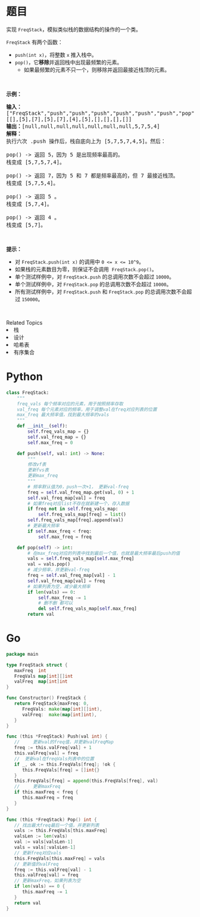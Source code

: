 # 题目

<p>实现 <code>FreqStack</code>，模拟类似栈的数据结构的操作的一个类。</p>

<p><code>FreqStack</code>&nbsp;有两个函数：</p>

<ul>
	<li><code>push(int x)</code>，将整数&nbsp;<code>x</code>&nbsp;推入栈中。</li>
	<li><code>pop()</code>，它<strong>移除</strong>并返回栈中出现最频繁的元素。
	<ul>
		<li>如果最频繁的元素不只一个，则移除并返回最接近栈顶的元素。</li>
	</ul>
	</li>
</ul>

<p>&nbsp;</p>

<p><strong>示例：</strong></p>

<pre><strong>输入：</strong>
[&quot;FreqStack&quot;,&quot;push&quot;,&quot;push&quot;,&quot;push&quot;,&quot;push&quot;,&quot;push&quot;,&quot;push&quot;,&quot;pop&quot;,&quot;pop&quot;,&quot;pop&quot;,&quot;pop&quot;],
[[],[5],[7],[5],[7],[4],[5],[],[],[],[]]
<strong>输出：</strong>[null,null,null,null,null,null,null,5,7,5,4]
<strong>解释：</strong>
执行六次 .push 操作后，栈自底向上为 [5,7,5,7,4,5]。然后：

pop() -&gt; 返回 5，因为 5 是出现频率最高的。
栈变成 [5,7,5,7,4]。

pop() -&gt; 返回 7，因为 5 和 7 都是频率最高的，但 7 最接近栈顶。
栈变成 [5,7,5,4]。

pop() -&gt; 返回 5 。
栈变成 [5,7,4]。

pop() -&gt; 返回 4 。
栈变成 [5,7]。
</pre>

<p>&nbsp;</p>

<p><strong>提示：</strong></p>

<ul>
	<li>对&nbsp;<code>FreqStack.push(int x)</code>&nbsp;的调用中&nbsp;<code>0 &lt;= x &lt;= 10^9</code>。</li>
	<li>如果栈的元素数目为零，则保证不会调用&nbsp; <code>FreqStack.pop()</code>。</li>
	<li>单个测试样例中，对&nbsp;<code>FreqStack.push</code>&nbsp;的总调用次数不会超过&nbsp;<code>10000</code>。</li>
	<li>单个测试样例中，对&nbsp;<code>FreqStack.pop</code>&nbsp;的总调用次数不会超过&nbsp;<code>10000</code>。</li>
	<li>所有测试样例中，对&nbsp;<code>FreqStack.push</code>&nbsp;和 <code>FreqStack.pop</code>&nbsp;的总调用次数不会超过&nbsp;<code>150000</code>。</li>
</ul>
<p>&nbsp;</p>
<div><div>Related Topics</div><div><li>栈</li><li>设计</li><li>哈希表</li><li>有序集合</li></div></div>

# Python

```python
class FreqStack:
    """
    freq_vals 每个频率对应的元素，用于按照频率存取
    val_freq 每个元素对应的频率，用于调整val在freq对应列表的位置
    max_freq 最大频率值，找到最大频率的vals
    """
    def __init__(self):
        self.freq_vals_map = {}
        self.val_freq_map = {}
        self.max_freq = 0

    def push(self, val: int) -> None:
        """
        修改vf表
        更新fvs表
        更新max_freq
        """
        # 频率默认值为0，push一次+1， 更新val-freq
        freq = self.val_freq_map.get(val, 0) + 1
        self.val_freq_map[val] = freq
        # 如果freq对应list不存在就新建一个，存入数据
        if freq not in self.freq_vals_map:
            self.freq_vals_map[freq] = list()
        self.freq_vals_map[freq].append(val)
        # 更新最大频率
        if self.max_freq < freq:
            self.max_freq = freq

    def pop(self) -> int:
        # 在max_freq对应的列表中找到最后一个值，也就是最大频率最后push的值
        vals = self.freq_vals_map[self.max_freq]
        val = vals.pop()
        # 减少频率，并更新val-freq
        freq = self.val_freq_map[val] - 1
        self.val_freq_map[val] = freq
        # 如果列表为空，减少最大频率
        if len(vals) == 0:
            self.max_freq -= 1
            # 删不删 都可以
            del self.freq_vals_map[self.max_freq]
        return val
```

# Go

```go
package main

type FreqStack struct {
   maxFreq  int
   FreqVals map[int][]int
   valFreq  map[int]int
}

func Constructor() FreqStack {
   return FreqStack{maxFreq: 0,
      FreqVals: make(map[int][]int),
      valFreq:  make(map[int]int),
   }
}

func (this *FreqStack) Push(val int) {
   //     更新val的freq值，并更新valFreqMap
   freq := this.valFreq[val] + 1
   this.valFreq[val] = freq
   //  更新val在freqVals列表中的位置
   if _, ok := this.FreqVals[freq]; !ok {
      this.FreqVals[freq] = []int{}
   }
   this.FreqVals[freq] = append(this.FreqVals[freq], val)
   //     更新maxFreq
   if this.maxFreq < freq {
      this.maxFreq = freq
   }
}

func (this *FreqStack) Pop() int {
   // 找出最大freq最后一个值，并更新列表
   vals := this.FreqVals[this.maxFreq]
   valsLen := len(vals)
   val := vals[valsLen-1]
   vals = vals[:valsLen-1]
   // 更新freq对应vals
   this.FreqVals[this.maxFreq] = vals
   // 更新值的valFreq
   freq := this.valFreq[val] - 1
   this.valFreq[val] = freq
   // 更新maxFreq，如果列表为空
   if len(vals) == 0 {
      this.maxFreq -= 1
   }
   return val
}
```